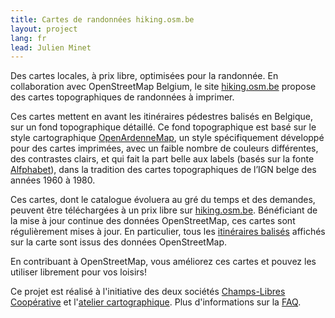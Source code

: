 ```yaml
---
title: Cartes de randonnées hiking.osm.be
layout: project
lang: fr
lead: Julien Minet
---
```


Des cartes locales, à prix libre, optimisées pour la randonnée. En collaboration avec OpenStreetMap Belgium, le site [hiking.osm.be](https://hiking.osm.be/) propose des cartes topographiques de randonnées à imprimer.

Ces cartes mettent en avant les itinéraires pédestres balisés en Belgique, sur un fond topographique détaillé. Ce fond topographique est basé sur le style cartographique [OpenArdenneMap](https://github.com/nobohan/OpenArdenneMap), un style spécifiquement développé pour des cartes imprimées, avec un faible nombre de couleurs différentes, des contrastes clairs, et qui fait la part belle aux labels (basés sur la fonte [Alfphabet](http://osp.kitchen/foundry/)), dans la tradition des cartes topographiques de l’IGN belge des années 1960 à 1980.

Ces cartes, dont le catalogue évoluera au gré du temps et des demandes, peuvent être téléchargées à un prix libre sur [hiking.osm.be](https://hiking.osm.be/). Bénéficiant de la mise à jour continue des données OpenStreetMap, ces cartes sont régulièrement mises à jour. En particulier, tous les [itinéraires balisés](https://wiki.openstreetmap.org/wiki/WikiProject_Belgium/Conventions/Walking_Routes) affichés sur la carte sont issus des données OpenStreetMap.

En contribuant à OpenStreetMap, vous améliorez ces cartes et pouvez les utiliser librement pour vos loisirs!

Ce projet est réalisé à l'initiative des deux sociétés [Champs-Libres Coopérative](https://www.champs-libres.coop/) et l'[atelier cartographique](https://atelier-cartographique.be/). Plus d'informations sur la [FAQ](https://hiking.osm.be/fr/index.html#FAQ).

